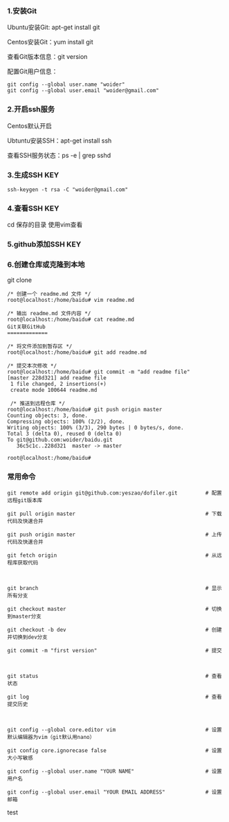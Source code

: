 ### 1.安装Git
Ubuntu安装Git: apt-get install git

Centos安装Git：yum install git

查看Git版本信息：git version

配置Git用户信息：
```
git config --global user.name "woider"
git config --global user.email "woider@gmail.com" 
```
### 2.开启ssh服务
Centos默认开启

Ubtuntu安装SSH：apt-get install ssh

查看SSH服务状态：ps -e | grep sshd
### 3.生成SSH KEY
``` 
ssh-keygen -t rsa -C "woider@gmail.com" 
```
### 4.查看SSH KEY
cd 保存的目录 使用vim查看
### 5.github添加SSH KEY
### 6.创建仓库或克隆到本地
git clone
```
/* 创建一个 readme.md 文件 */
root@localhost:/home/baidu# vim readme.md

/* 输出 readme.md 文件内容 */
root@localhost:/home/baidu# cat readme.md 
Git关联GitHub
=============

/* 将文件添加到暂存区 */
root@localhost:/home/baidu# git add readme.md 

/* 提交本次修改 */
root@localhost:/home/baidu# git commit -m "add readme file"
[master 228d321] add readme file
 1 file changed, 2 insertions(+)
 create mode 100644 readme.md
 
 /* 推送到远程仓库 */
root@localhost:/home/baidu# git push origin master
Counting objects: 3, done.
Compressing objects: 100% (2/2), done.
Writing objects: 100% (3/3), 290 bytes | 0 bytes/s, done.
Total 3 (delta 0), reused 0 (delta 0)
To git@github.com:woider/baidu.git
   36c5c1c..228d321  master -> master

root@localhost:/home/baidu#
```
### 常用命令
```
git remote add origin git@github.com:yeszao/dofiler.git         # 配置远程git版本库

git pull origin master                                          # 下载代码及快速合并

git push origin master                                          # 上传代码及快速合并

git fetch origin                                                # 从远程库获取代码

 

git branch                                                      # 显示所有分支

git checkout master                                             # 切换到master分支

git checkout -b dev                                             # 创建并切换到dev分支

git commit -m "first version"                                   # 提交

 

git status                                                      # 查看状态

git log                                                         # 查看提交历史

 

git config --global core.editor vim                             # 设置默认编辑器为vim（git默认用nano）

git config core.ignorecase false                                # 设置大小写敏感

git config --global user.name "YOUR NAME"                       # 设置用户名

git config --global user.email "YOUR EMAIL ADDRESS"             # 设置邮箱
```
test
